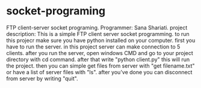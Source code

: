# socket-programing
FTP client-server socket programing.
Programmer: Sana Shariati.
project description: This is a simple FTP client server socket programming.
to run this projecr make sure you have python installed on your computer.
first you have to run the server. in this project server can make connection to 5 clients.
after you run the server, open windows CMD and go to your project directory with cd command. after that write "python client.py"
this will run the project.
then you can simple get files from server with "get filename.txt" or have a list of server files with "ls". after you've done you can disconnect from server by writing "quit".
